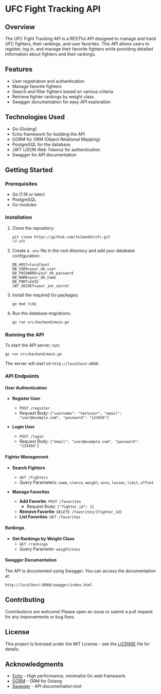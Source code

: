 # UFC Fight Tracking API

## Overview

The UFC Fight Tracking API is a RESTful API designed to manage and track UFC fighters, their rankings, and user favorites. This API allows users to register, log in, and manage their favorite fighters while providing detailed information about fighters and their rankings.

## Features

- User registration and authentication
- Manage favorite fighters
- Search and filter fighters based on various criteria
- Retrieve fighter rankings by weight class
- Swagger documentation for easy API exploration

## Technologies Used

- Go (Golang)
- Echo framework for building the API
- GORM for ORM (Object Relational Mapping)
- PostgreSQL for the database
- JWT (JSON Web Tokens) for authentication
- Swagger for API documentation

## Getting Started

### Prerequisites

- Go (1.16 or later)
- PostgreSQL
- Go modules

### Installation

1. Clone the repository:

   ```bash
   git clone https://github.com/telman03/ufc.git
   cd ufc
   ```

2. Create a `.env` file in the root directory and add your database configuration:

   ```env
   DB_HOST=localhost
   DB_USER=your_db_user
   DB_PASSWORD=your_db_password
   DB_NAME=your_db_name
   DB_PORT=5432
   JWT_SECRET=your_jwt_secret
   ```

3. Install the required Go packages:

   ```bash
   go mod tidy
   ```

4. Run the database migrations:

   ```bash
   go run src/backend/main.go
   ```

### Running the API

To start the API server, run:

```bash
go run src/backend/main.go
```

The server will start on `http://localhost:8080`.

### API Endpoints

#### User Authentication

- **Register User**
  - `POST /register`
  - Request Body: `{"username": "testuser", "email": "user@example.com", "password": "123456"}`
  
- **Login User**
  - `POST /login`
  - Request Body: `{"email": "user@example.com", "password": "123456"}`

#### Fighter Management

- **Search Fighters**
  - `GET /fighters`
  - Query Parameters: `name`, `stance`, `weight`, `wins`, `losses`, `limit`, `offset`

- **Manage Favorites**
  - **Add Favorite**: `POST /favorites`
    - Request Body: `{"fighter_id": 1}`
  - **Remove Favorite**: `DELETE /favorites/{fighter_id}`
  - **List Favorites**: `GET /favorites`

#### Rankings

- **Get Rankings by Weight Class**
  - `GET /rankings`
  - Query Parameter: `weightclass`

#### Swagger Documentation

The API is documented using Swagger. You can access the documentation at:

```
http://localhost:8080/swagger/index.html
```

## Contributing

Contributions are welcome! Please open an issue or submit a pull request for any improvements or bug fixes.

## License

This project is licensed under the MIT License - see the [LICENSE](LICENSE) file for details.

## Acknowledgments

- [Echo](https://echo.labstack.com/) - High performance, minimalist Go web framework
- [GORM](https://gorm.io/) - ORM for Golang
- [Swagger](https://swagger.io/) - API documentation tool

